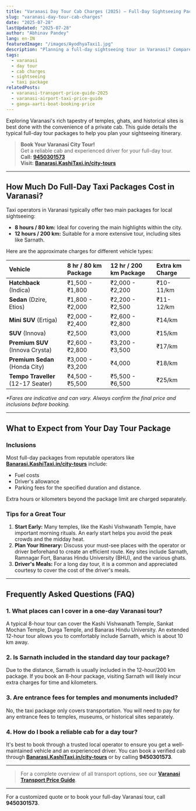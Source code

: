 ```yaml
---
title: "Varanasi Day Tour Cab Charges (2025) – Full-Day Sightseeing Packages"
slug: "varanasi-day-tour-cab-charges"
date: "2025-07-28"
lastUpdated: "2025-07-28"
author: "Abhinav Pandey"
lang: en-IN
featuredImage: "/images/AyodhyaTaxi1.jpg"
description: "Planning a full-day sightseeing tour in Varanasi? Compare 8 hour/80 km and 12 hour/200 km cab packages for different car categories and learn what’s typically included in local sightseeing fares."
tags:
  - varanasi
  - day tour
  - cab charges
  - sightseeing
  - taxi package
relatedPosts:
  - varanasi-transport-price-guide-2025
  - varanasi-airport-taxi-price-guide
  - ganga-aarti-boat-booking-price
---
```


Exploring Varanasi's rich tapestry of temples, ghats, and historical sites is best done with the convenience of a private cab. This guide details the typical full-day tour packages to help you plan your sightseeing itinerary.

> **Book Your Varanasi City Tour!**  
> Get a reliable cab and experienced driver for your full-day tour.  
> **Call:** **[9450301573](tel:9450301573)**  
> **Visit:** **[Banarasi.KashiTaxi.in/city-tours](https://banarasi.kashitaxi.in/city-tours)**

---

## How Much Do Full-Day Taxi Packages Cost in Varanasi?

Taxi operators in Varanasi typically offer two main packages for local sightseeing:
*   **8 hours / 80 km:** Ideal for covering the main highlights within the city.
*   **12 hours / 200 km:** Suitable for a more extensive tour, including sites like Sarnath.

Here are the approximate charges for different vehicle types:

| Vehicle | 8 hr / 80 km Package | 12 hr / 200 km Package | Extra km Charge |
| :--- | :--- | :--- | :--- |
| **Hatchback** (Indica) | ₹1,500 - ₹1,800 | ₹2,000 - ₹2,200 | ₹10-11/km |
| **Sedan** (Dzire, Etios) | ₹1,800 - ₹2,000 | ₹2,200 - ₹2,500 | ₹11-12/km |
| **Mini SUV** (Ertiga) | ₹2,000 - ₹2,400 | ₹2,600 - ₹2,800 | ₹14/km |
| **SUV** (Innova) | ₹2,500 | ₹3,000 | ₹15/km |
| **Premium SUV** (Innova Crysta) | ₹2,600 - ₹2,800 | ₹3,200 - ₹3,500 | ₹17/km |
| **Premium Sedan** (Honda City) | ₹3,000 - ₹3,200 | ₹4,000 | ₹18/km |
| **Tempo Traveller** (12-17 Seater) | ₹4,500 - ₹5,500 | ₹5,500 - ₹6,500 | ₹25/km |

*\*Fares are indicative and can vary. Always confirm the final price and inclusions before booking.*

---

## What to Expect from Your Day Tour Package

### Inclusions
Most full-day packages from reputable operators like **[Banarasi.KashiTaxi.in/city-tours](https://banarasi.kashitaxi.in/city-tours)** include:
-   Fuel costs
-   Driver's allowance
-   Parking fees for the specified duration and distance.

Extra hours or kilometers beyond the package limit are charged separately.

### Tips for a Great Tour
1.  **Start Early:** Many temples, like the Kashi Vishwanath Temple, have important morning rituals. An early start helps you avoid the peak crowds and the midday heat.
2.  **Plan Your Itinerary:** Discuss your must-see places with the operator or driver beforehand to create an efficient route. Key sites include Sarnath, Ramnagar Fort, Banaras Hindu University (BHU), and the various ghats.
3.  **Driver's Meals:** For a long day tour, it is a common and appreciated courtesy to cover the cost of the driver's meals.

---

## Frequently Asked Questions (FAQ)

### 1. What places can I cover in a one-day Varanasi tour?
A typical 8-hour tour can cover the Kashi Vishwanath Temple, Sankat Mochan Temple, Durga Temple, and Banaras Hindu University. An extended 12-hour tour allows you to comfortably include Sarnath, which is about 10 km away.

### 2. Is Sarnath included in the standard day tour package?
Due to the distance, Sarnath is usually included in the 12-hour/200 km package. If you book an 8-hour package, visiting Sarnath will likely incur extra charges for time and kilometers.

### 3. Are entrance fees for temples and monuments included?
No, the taxi package only covers transportation. You will need to pay for any entrance fees to temples, museums, or historical sites separately.

### 4. How do I book a reliable cab for a day tour?
It's best to book through a trusted local operator to ensure you get a well-maintained vehicle and an experienced driver. You can book a verified cab through **[Banarasi.KashiTaxi.in/city-tours](https://banarasi.kashitaxi.in/city-tours)** or by calling **9450301573**.

---

> For a complete overview of all transport options, see our **[Varanasi Transport Price Guide](/en/varanasi-transport-price-guide-2025)**.

---

For a customized quote or to book your full-day Varanasi tour, call **9450301573**.
